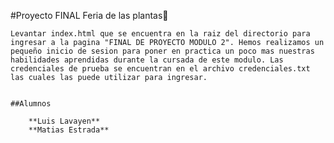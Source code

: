 #Proyecto FINAL Feria de las plantas🌼

    Levantar index.html que se encuentra en la raiz del directorio para ingresar a la pagina "FINAL DE PROYECTO MODULO 2". Hemos realizamos un pequeño inicio de sesion para poner en practica un poco mas nuestras habilidades aprendidas durante la cursada de este modulo. Las credenciales de prueba se encuentran en el archivo credenciales.txt las cuales las puede utilizar para ingresar.


    ##Alumnos

        **Luis Lavayen**
        **Matias Estrada**